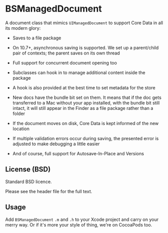 # BSManagedDocument

  A document class that mimics `UIManagedDocument` to support Core Data in all its modern glory:

  *   Saves to a file package

  *   On 10.7+, asynchronous saving is supported. We set up a parent/child pair of contexts; the parent saves on its own thread

  *   Full support for concurrent document opening too

  *   Subclasses can hook in to manage additional content inside the package

  *   A hook is also provided at the best time to set metadata for the store

  *   New docs have the bundle bit set on them. It means that if the doc gets transferred to a Mac without your app installed, with the bundle bit still intact, it will still appear in the Finder as a file package rather than a folder

  *   If the document moves on disk, Core Data is kept informed of the new location

  *   If multiple validation errors occur during saving, the presented error is adjusted to make debugging a little easier

  *   And of course, full support for Autosave-In-Place and Versions

## License (BSD)

Standard BSD licence.

Please see the header file for the full text.

## Usage

Add `BSManagedDocument` `.m` and `.h` to your Xcode project and carry on your merry way. Or if it's more your style of thing, we're on CocoaPods too. 
